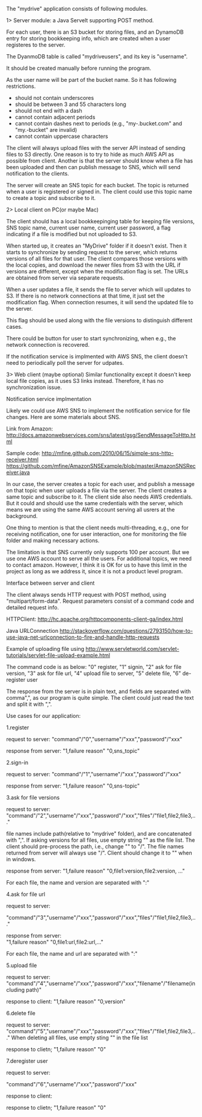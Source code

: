 The "mydrive" application consists of following modules.

1> Server module: a Java Servelt supporting POST method.
   
   For each user, there is an S3 bucket for storing files, and 
   an DynamoDB entry for storing bookkeeping info, which are 
   created when a user registeres to the server.
   
   The DyanmoDB table is called "mydriveusers", and its key is
   "username".
   
   It should be created manually before running the program.
   
   As the user name will be part of the bucket name. So it has
   following restrictions.
   - should not contain underscores
   - should be between 3 and 55 characters long
   - should not end with a dash
   - cannot contain adjacent periods
   - cannot contain dashes next to periods (e.g., 
     "my-.bucket.com" and "my.-bucket" are invalid)
   - cannot contain uppercase characters
   
   The client will always upload files with the server API 
   instead of sending files to S3 directly. One reason is to 
   try to hide as much AWS API as possible from client. Another 
   is that the server should know when a file has been uploaded and
   then can publish message to SNS, which will send notification to
   the clients.
   
   The server will create an SNS topic for each bucket. The topic is
   returned when a user is registered or signed in. The client could
   use this topic name to create a topic and subscribe to it.
   
2> Local client on PC(or maybe Mac)

   The client should has a local bookkeepinging table for keeping 
   file versions, SNS topic name, current user name, current user password,
   a flag indicating if a file is modified but not uploaded to S3.
   
   When started up, it creates an "MyDrive" folder if it doesn't exist. 
   Then it starts to synchronize by sending request to the server, which 
   returns versions of all files for that user. The client compares those 
   versions with the local copies, and download the newer files from S3 with 
   the URL if versions are different, except when the modification flag is set.
   The URLs are obtained from server via separate requests.
   
   When a user updates a file, it sends the file to server which will updates to S3.
   If there is no network connections at that time, it just set the modification flag.
   When connection resumes, it will send the updated file to the server. 
   
   This flag should be used along with the file versions to distinguish different cases.
   
   There could be button for user to start synchronizing, when e.g., 
   the network connection is recovered.
   
   If the notification service is implmented with AWS SNS, the client doesn't need to
   periodically poll the server for udpates.

3> Web client (maybe optional)
      Similar functionality except it doesn't keep local file copies, 
      as it uses S3 links instead. Therefore, it has no synchronization issue.
      
Notification service implmentation

Likely we could use AWS SNS to implement the notification 
service for file changes. Here are some materials about SNS.

Link from Amazon:
http://docs.amazonwebservices.com/sns/latest/gsg/SendMessageToHttp.html

Sample code:
http://mfine.github.com/2010/06/15/simple-sns-http-receiver.html
https://github.com/mfine/AmazonSNSExample/blob/master/AmazonSNSReceiver.java

In our case, the server creates a topic for each user, and publish 
a message on that topic when user uploads a file via the server.
The client creates a same topic and subscribe to it. The client side 
also needs AWS credentials. But it could and should use the same credentials
with the server, which means we are using the same AWS account serving all
usrers at the background.

One thing to mention is that the client needs multi-threading, e.g., one 
for receiving notification, one for user interaction, one for monitoring 
the file folder and making necessary actions. 

The limitation is that SNS currently only supports 100 per account. But 
we use one AWS account to serve all the users. For additional topics, 
we need to contact amazon. However, I think it is OK for us to have this 
limit in the project as long as we address it, since it is not a product 
level program.

Interface between server and client

The client always sends HTTP request with POST method, using "multipart/form-data".
Request parameters consist of a command code and detailed request info.

HTTPClient:
http://hc.apache.org/httpcomponents-client-ga/index.html

Java URLConnection
http://stackoverflow.com/questions/2793150/how-to-use-java-net-urlconnection-to-fire-and-handle-http-requests

Example of uploading file using
http://www.servletworld.com/servlet-tutorials/servlet-file-upload-example.html

The command code is as below:
 "0" register,  "1" signin, "2" ask for file version, "3" ask for file url, 
 "4" upload file to server, "5" delete file, "6" de-register user  

The response from the server is in plain text, and fields are separated with comma",", 
as our program is quite simple. The client could just read the text and split it with ",". 

Use cases for our application:

1.register
  
  request to server: 
  "command"/"0","username"/"xxx","password"/"xxx"
  
  response from server: 
  "1,failure reason"
  "0,sns_topic"

2.sign-in

  request to server: 
  "command"/"1","username"/"xxx","password"/"xxx"
  
  response from server: 
  "1,failure reason"
  "0,sns-topic"

3.ask for file versions

  request to server: 
  "command"/"2","username"/"xxx","password"/"xxx","files"/"file1,file2,file3,..."
  
  file names include path(relative to "mydrive" folder), and are 
  concatenated with ",". 
  If asking versions for all files, use empty string "" as the file list.
  The client should pre-process the path, i.e., change "\" to "/".
  The file names returned from server will always use "/". Client should
  change it to "\" when in windows.
  
  response from server: 
  "1,failure reason"
  "0,file1:version,file2:version, ..."
  
  For each file, the name and version are separated with ":"

4.ask for file url

  request to server:  
  
  "command"/"3","username"/"xxx","password"/"xxx","files"/"file1,file2,file3,..."

  response from server:  
  "1,failure reason"
  "0,file1:url,file2:url,..."
   
  For each file, the name and url are separated with ":"

5.upload file

  request to server:  
  "command"/"4","username"/"xxx","password"/"xxx","filename"/"filename(including path)"

  response to client: 
  "1,failure reason"
  "0,version"

6.delete file

   request to server:
   "command"/"5","username"/"xxx","password"/"xxx","files"/"file1,file2,file3,..."
   When deleting all files, use empty sting "" in the file list
   
   response to clietn;
   "1,failure reason"
   "0"
   
 7.deregister user
 
   request to server:
   
   "command"/"6","username"/"xxx","password"/"xxx"
   
   response to client:
   
   response to clietn;
   "1,failure reason"
   "0"